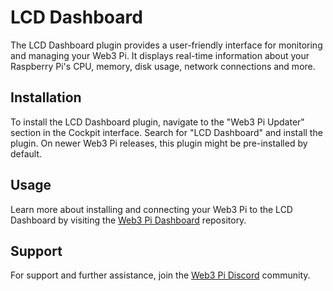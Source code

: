 # LCD Dashboard

The LCD Dashboard plugin provides a user-friendly interface for monitoring and managing your Web3 Pi. It displays real-time information about your Raspberry Pi's CPU, memory, disk usage, network connections and more.

## Installation

To install the LCD Dashboard plugin, navigate to the "Web3 Pi Updater" section in the Cockpit interface. Search for "LCD Dashboard" and install the plugin. On newer Web3 Pi releases, this plugin might be pre-installed by default.

## Usage

Learn more about installing and connecting your Web3 Pi to the LCD Dashboard by visiting the [Web3 Pi Dashboard](https://github.com/Web3-Pi/web3-pi-dashboard) repository.

## Support

For support and further assistance, join the [Web3 Pi Discord](https://discord.gg/aDMw5zeUZ4) community.
